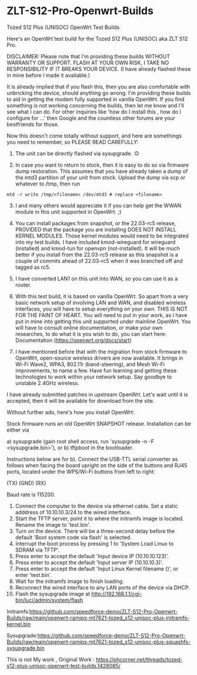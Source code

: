 # ZLT-S12-Pro-Openwrt-Builds
Tozed S12 Plus (UNISOC) OpenWrt Test Builds

Here's an OpenWrt test build for the Tozed S12 Plus (UNISOC) aka ZLT S12 Pro.

DISCLAIMER: Please note that I'm providing these builds WITHOUT WARRANTY OR SUPPORT. FLASH AT YOUR OWN RISK, I TAKE NO RESPONSIBILITY IF IT BREAKS YOUR DEVICE. (I have already flashed these in mine before I made it available.)

It is already implied that if you flash this, then you are also comfortable with unbricking the device, should anything go wrong. I'm providing these builds to aid in getting the modem fully supported in vanilla OpenWrt. If you find something is not working concerning the builds, then let me know and I'll see what I can do. For other inquiries like 'how do I install this <package>, how do I configure for <anything>...' then Google and the countless other forums are your bestfriends for those.

Now this doesn't come totally without support, and here are somethings you need to remember, so PLEASE READ CAREFULLY:

1. The unit can be directly flashed via sysupgrade. :D

2. In case you want to return to stock, then it is easy to do so via firmware dump restoration. This assumes that you have already taken a dump of the mtd3 partition of your unit from stock. Upload the dump via scp or whatever to /tmp, then run
```
mtd -r write /tmp/<filename> /dev/mtd3 # replace <filename>
```

3. I and many others would appreciate it if you can help get the WWAN module in this unit supported in OpenWrt. ;)

4. You can install packages from snapshot, or the 22.03-rc5 release, PROVIDED that the package you are installing DOES NOT INSTALL KERNEL MODULES. Those kernel modules would need to be integrated into my test builds. I have included kmod-wireguard for wireguard (installed) and kmod-tun for openvpn (not-installed). It will be much better if you install from the 22.03-rc5 release as this snapshot is a couple of commits ahead of 22.03-rc5 when it was branched off and tagged as rc5.

5. I have converted LAN1 on this unit into WAN, so you can use it as a router.

6. With this test build, it is based on vanilla OpenWrt. So apart from a very basic network setup of involving LAN and WAN, and disabled wireless interfaces, you will have to setup everything on your own. THIS IS NOT FOR THE FAINT OF HEART. You will need to put in your work, as I have put in mine into getting this unit supported under mainline OpenWrt. You will have to consult online documentation, or make your own researches, to do what it is you wish to do, you can start here: Documentation (https://openwrt.org/docs/start)

7. I have mentioned before that with the migration from stock firmware to OpenWrt, open-source wireless drivers are now available. It brings in Wi-Fi Wave2, WPA3, 802.11r (band-steering), and Mesh Wi-Fi improvements, to name a few. Have fun learning and getting these technologies to work within your network setup. Say goodbye to unstable 2.4GHz wireless.

I have already submitted patches in upstream OpenWrt. Let's wait until it is accepted, then it will be available for download from the site.

Without further ado, here's how you install OpenWrt:

Stock firmware runs an old OpenWrt SNAPSHOT release. Installation can be either via

a) sysupgrade (gain root shell access, run 'sysupgrade -n -F <sysupgrade.bin>'), or
b) tftpboot in the bootloader.

Instructions below are for b). Connect the USB-TTL serial converter as follows when facing the board upright on the side of the buttons and RJ45 ports, located under the WPS/Wi-Fi buttons from left to right:

(TX) (GND) (RX)

Baud rate is 115200.

1. Connect the computer to the device via ethernet cable. Set a static adddress of 10.10.10.3/24 to the wired interface.
2. Start the TFTP server, point it to where the initramfs image is located. Rename the image to 'test.bin'.
3. Turn on the device. There will be a three-second delay before the default 'Boot system code via flash' is selected.
4. Interrupt the boot process by pressing 1 to 'System Load Linux to SDRAM via TFTP'.
5. Press enter to accept the default 'Input device IP (10.10.10.123)'.
6. Press enter to accept the default 'Input server IP (10.10.10.3)'.
7. Press enter to accept the default 'Input Linux Kernel filename ()', or enter 'test.bin'.
8. Wait for the initramfs image to finish loading.
9. Reconnect the wired interface to any LAN ports of the device via DHCP.
9. Flash the sysupgrade image at http://192.168.1.1/cgi-bin/luci/admin/system/flash

Initramfs:https://github.com/speedforce-demo/ZLT-S12-Pro-Openwrt-Builds/raw/main/openwrt-ramips-mt7621-tozed_s12-unisoc-plus-initramfs-kernel.bin

Sysupgrade:https://github.com/speedforce-demo/ZLT-S12-Pro-Openwrt-Builds/raw/main/openwrt-ramips-mt7621-tozed_s12-unisoc-plus-squashfs-sysupgrade.bin


This is not My work , Original Work : https://phcorner.net/threads/tozed-s12-plus-unisoc-openwrt-test-builds.1428085/
